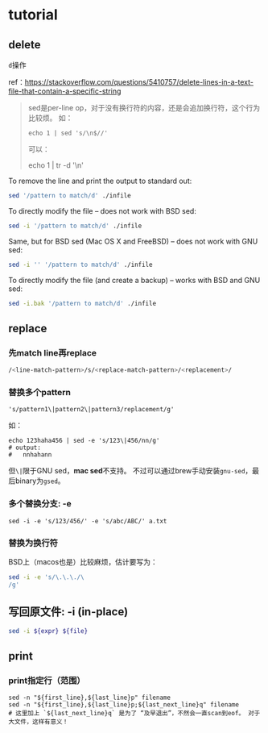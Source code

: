 



# tutorial



## delete



`d`操作

ref：<https://stackoverflow.com/questions/5410757/delete-lines-in-a-text-file-that-contain-a-specific-string>

> sed是per-line op，对于没有换行符的内容，还是会追加换行符，这个行为比较烦。 如：
>
> `echo 1 | sed 's/\n$//'`
>
> 可以：
>
> echo 1 | tr -d '\n'



To remove the line and print the output to standard out:

```sh
sed '/pattern to match/d' ./infile
```

To directly modify the file – does not work with BSD sed:

```sh
sed -i '/pattern to match/d' ./infile
```

Same, but for BSD sed (Mac OS X and FreeBSD) – does not work with GNU sed:

```sh
sed -i '' '/pattern to match/d' ./infile
```

To directly modify the file (and create a backup) – works with BSD and GNU sed:

```sh
sed -i.bak '/pattern to match/d' ./infile
```





## replace



### 先match line再replace

```sh
/<line-match-pattern>/s/<replace-match-pattern>/<replacement>/
```





### 替换多个pattern



```shell
's/pattern1\|pattern2\|pattern3/replacement/g'
```



如：

```shell
echo 123haha456 | sed -e 's/123\|456/nn/g'
# output:
#   nnhahann
```



但`\|`限于GNU sed，**mac sed**不支持。 不过可以通过brew手动安装`gnu-sed`，最后binary为`gsed`。



### 多个替换分支: -e



```shell
sed -i -e 's/123/456/' -e 's/abc/ABC/' a.txt
```



### 替换为换行符



BSD上（macos也是）比较麻烦，估计要写为：

```sh
sed -i -e 's/\.\.\./\
/g'
```







## 写回原文件: -i (in-place)

```sh
sed -i ${expr} ${file}
```



## print



### print指定行（范围）



```shell
sed -n "${first_line},${last_line}p" filename
sed -n "${first_line},${last_line}p;${last_next_line}q" filename
# 这里加上 `${last_next_line}q` 是为了 “及早退出”，不然会一直scan到eof。 对于大文件，这样有意义！
```















